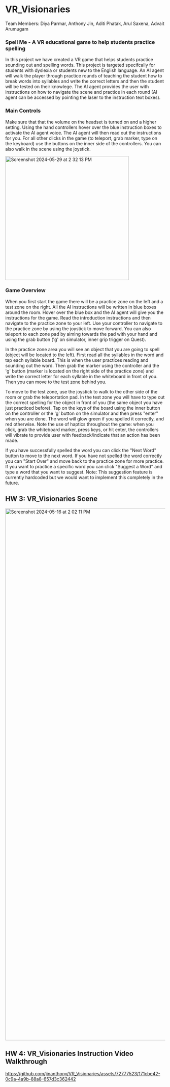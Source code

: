 # VR_Visionaries
Team Members: Diya Parmar, Anthony Jin, Aditi Phatak, Arul Saxena, Advait Arumugam 

### Spell Me - A VR educational game to help students practice spelling 
In this project we have created a VR game that helps students practice sounding out and spelling words. This project is targeted specifcally for students with dyslexia or students new to the English language. An AI agent will walk the player through practice rounds of teaching the student how to break words into syllables and write the correct letters and then the student will be tested on their knowlege. The AI agent provides the user with instructions on how to navigate the scene and practice in each round (AI agent can be accessed by pointing the laser to the instruction text boxes). 

### Main Controls 
Make sure that that the volume on the headset is turned on and a higher setting. Using the hand controllers hover over the blue instruction boxes to activate the AI agent voice. The AI agent will then read out the instructions for you. For all other clicks in the game (to teleport, grab marker, type on the keyboard) use the buttons on the inner side of the controllers. You can also walk in the scene using the joystick. 

<img width="389" alt="Screenshot 2024-05-29 at 2 32 13 PM" src="https://github.com/jinanthony/VR_Visionaries/assets/72777523/42ac1a82-3dd9-4aba-af5b-5fd581fad521">

### Game Overview 
When you first start the game there will be a practice zone on the left and a test zone on the right. All the AI instructions will be written in blue boxes around the room. Hover over the blue box and the AI agent will give you the instructions for the game. Read the introduction instructions and then navigate to the practice zone to your left. Use your controller to navigate to the practice zone by using the joystick to move forward. You can also teleport to each zone pad by aiming towards the pad with your hand and using the grab button ('g' on simulator, inner grip trigger on Quest). 

In the practice zone area you will see an object that you are going to spell (object will be located to the left). First read all the syllables in the word and tap each syllable board. This is when the user practices reading and sounding out the word. Then grab the marker using the controller and the 'g' button (marker is located on the right side of the practice zone) and write the correct letter for each syllable in the whiteboard in front of you. Then you can move to the test zone behind you. 

To move to the test zone, use the joystick to walk to the other side of the room or grab the teleportation pad. In the test zone you will have to type out the correct spelling for the object in front of you (the same object you have just practiced before). Tap on the keys of the board using the inner button on the controller or the 'g' button on the simulator and then press "enter" when you are done. The word will glow green if you spelled it correctly, and red otherwise. Note the use of haptics throughout the game: when you click, grab the whiteboard marker, press keys, or hit enter, the controllers will vibrate to provide user with feedback/indicate that an action has been made. 

If you have successfully spelled the word you can click the "Next Word" button to move to the next word. If you have not spelled the word correctly you can "Start Over" and move back to the practice zone for more practice. If you want to practice a specific word you can click "Suggest a Word" and type a word that you want to suggest. Note: This suggestion feature is currently hardcoded but we would want to implement this completely in the future. 

## HW 3: VR_Visionaries Scene 
<img width="1670" alt="Screenshot 2024-05-16 at 2 02 11 PM" src="https://github.com/jinanthony/VR_Visionaries/assets/72777523/0913674f-36ff-44a5-8a56-9719ee30fc39">

## HW 4: VR_Visionaries Instruction Video Walkthrough 
https://github.com/jinanthony/VR_Visionaries/assets/72777523/171cbe42-0c9a-4a9b-88a8-657d3c362442



